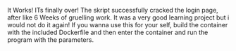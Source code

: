 It Works!
ITs finally over!
The skript successfully cracked the login page, after like 6 Weeks of gruelling work.
It was a very good learning project but i would not do it again!
If you wanna use this for your self, build the container with the included Dockerfile and then enter the container and run the program with the parameters.
